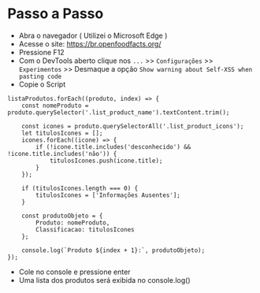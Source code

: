 # Passo a Passo

* Abra o navegador ( Utilizei o Microsoft Edge )
* Acesse o site: https://br.openfoodfacts.org/
* Pressione F12
* Com o DevTools aberto clique nos `...` >> `Configurações` >> `Experimentos` >> Desmaque a opção `Show warning about Self-XSS when pasting code`
* Copie o Script
```
listaProdutos.forEach((produto, index) => {
    const nomeProduto = produto.querySelector('.list_product_name').textContent.trim();

    const icones = produto.querySelectorAll('.list_product_icons');
    let titulosIcones = [];
    icones.forEach((icone) => {
        if (!icone.title.includes('desconhecido') && !icone.title.includes('não')) {
            titulosIcones.push(icone.title);
        }
    });

    if (titulosIcones.length === 0) {
        titulosIcones = ['Informações Ausentes'];
    }

    const produtoObjeto = {
        Produto: nomeProduto, 
        Classificacao: titulosIcones 
    };

    console.log(`Produto ${index + 1}:`, produtoObjeto);
});

```
* Cole no console e pressione enter
* Uma lista dos produtos será exibida no console.log()
